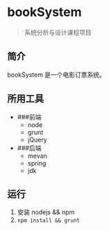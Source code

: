 # bookSystem
> 系统分析与设计课程项目

## 简介
bookSystem 是一个电影订票系统。

## 所用工具
* ###前端
	* node
	* grunt
	* jQuery
* ###后端
	* mevan
	* spring
	* jdk

	
## 运行
1. 安装 nodejs && npm
2. `npm install && grunt` 
